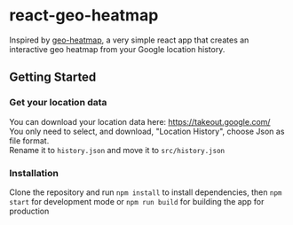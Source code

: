 # react-geo-heatmap
Inspired by [geo-heatmap](https://github.com/luka1199/geo-heatmap), a very simple react app that creates an interactive geo heatmap from your Google location history.
## Getting Started
### Get your location data
You can download  your location data here: https://takeout.google.com/  
You only need to select, and download, "Location History", choose Json as file format.  
Rename it to `history.json` and  move it to  `src/history.json`  

### Installation
Clone the repository and run `npm install` to install dependencies, then `npm start`  for development mode or `npm run build` for building the app for production
